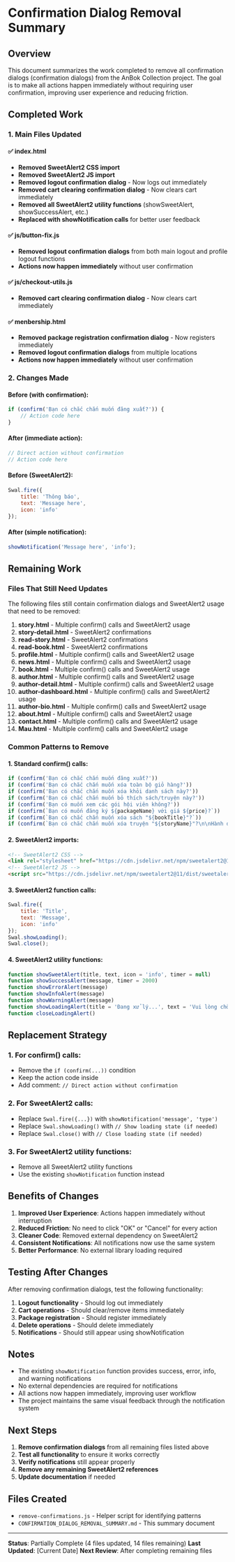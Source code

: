 # Confirmation Dialog Removal Summary

## Overview
This document summarizes the work completed to remove all confirmation dialogs (confirmation dialogs) from the AnBok Collection project. The goal is to make all actions happen immediately without requiring user confirmation, improving user experience and reducing friction.

## Completed Work

### 1. Main Files Updated

#### ✅ index.html
- **Removed SweetAlert2 CSS import**
- **Removed SweetAlert2 JS import**
- **Removed logout confirmation dialog** - Now logs out immediately
- **Removed cart clearing confirmation dialog** - Now clears cart immediately
- **Removed all SweetAlert2 utility functions** (showSweetAlert, showSuccessAlert, etc.)
- **Replaced with showNotification calls** for better user feedback

#### ✅ js/button-fix.js
- **Removed logout confirmation dialogs** from both main logout and profile logout functions
- **Actions now happen immediately** without user confirmation

#### ✅ js/checkout-utils.js
- **Removed cart clearing confirmation dialog** - Now clears cart immediately

#### ✅ menbership.html
- **Removed package registration confirmation dialog** - Now registers immediately
- **Removed logout confirmation dialogs** from multiple locations
- **Actions now happen immediately** without user confirmation

### 2. Changes Made

#### Before (with confirmation):
```javascript
if (confirm('Bạn có chắc chắn muốn đăng xuất?')) {
    // Action code here
}
```

#### After (immediate action):
```javascript
// Direct action without confirmation
// Action code here
```

#### Before (SweetAlert2):
```javascript
Swal.fire({
    title: 'Thông báo',
    text: 'Message here',
    icon: 'info'
});
```

#### After (simple notification):
```javascript
showNotification('Message here', 'info');
```

## Remaining Work

### Files That Still Need Updates

The following files still contain confirmation dialogs and SweetAlert2 usage that need to be removed:

1. **story.html** - Multiple confirm() calls and SweetAlert2 usage
2. **story-detail.html** - SweetAlert2 confirmations
3. **read-story.html** - SweetAlert2 confirmations
4. **read-book.html** - SweetAlert2 confirmations
5. **profile.html** - Multiple confirm() calls and SweetAlert2 usage
6. **news.html** - Multiple confirm() calls and SweetAlert2 usage
7. **book.html** - Multiple confirm() calls and SweetAlert2 usage
8. **author.html** - Multiple confirm() calls and SweetAlert2 usage
9. **author-detail.html** - Multiple confirm() calls and SweetAlert2 usage
10. **author-dashboard.html** - Multiple confirm() calls and SweetAlert2 usage
11. **author-bio.html** - Multiple confirm() calls and SweetAlert2 usage
12. **about.html** - Multiple confirm() calls and SweetAlert2 usage
13. **contact.html** - Multiple confirm() calls and SweetAlert2 usage
14. **Mau.html** - Multiple confirm() calls and SweetAlert2 usage

### Common Patterns to Remove

#### 1. Standard confirm() calls:
```javascript
if (confirm('Bạn có chắc chắn muốn đăng xuất?'))
if (confirm('Bạn có chắc chắn muốn xóa toàn bộ giỏ hàng?'))
if (confirm('Bạn có chắc chắn muốn xóa khỏi danh sách này?'))
if (confirm('Bạn có chắc chắn muốn bỏ thích sách/truyện này?'))
if (confirm('Bạn có muốn xem các gói hội viên không?'))
if (confirm(`Bạn có muốn đăng ký ${packageName} với giá ${price}?`))
if (confirm(`Bạn có chắc chắn muốn xóa sách "${bookTitle}"?`))
if (confirm(`Bạn có chắc chắn muốn xóa truyện "${storyName}"?\n\nHành động này không thể hoàn tác!`))
```

#### 2. SweetAlert2 imports:
```html
<!-- SweetAlert2 CSS -->
<link rel="stylesheet" href="https://cdn.jsdelivr.net/npm/sweetalert2@11/dist/sweetalert2.min.css">
<!-- SweetAlert2 JS -->
<script src="https://cdn.jsdelivr.net/npm/sweetalert2@11/dist/sweetalert2.all.min.js"></script>
```

#### 3. SweetAlert2 function calls:
```javascript
Swal.fire({
    title: 'Title',
    text: 'Message',
    icon: 'info'
});
Swal.showLoading();
Swal.close();
```

#### 4. SweetAlert2 utility functions:
```javascript
function showSweetAlert(title, text, icon = 'info', timer = null)
function showSuccessAlert(message, timer = 2000)
function showErrorAlert(message)
function showInfoAlert(message)
function showWarningAlert(message)
function showLoadingAlert(title = 'Đang xử lý...', text = 'Vui lòng chờ trong giây lát')
function closeLoadingAlert()
```

## Replacement Strategy

### 1. For confirm() calls:
- Remove the `if (confirm(...))` condition
- Keep the action code inside
- Add comment: `// Direct action without confirmation`

### 2. For SweetAlert2 calls:
- Replace `Swal.fire({...})` with `showNotification('message', 'type')`
- Replace `Swal.showLoading()` with `// Show loading state (if needed)`
- Replace `Swal.close()` with `// Close loading state (if needed)`

### 3. For SweetAlert2 utility functions:
- Remove all SweetAlert2 utility functions
- Use the existing `showNotification` function instead

## Benefits of Changes

1. **Improved User Experience**: Actions happen immediately without interruption
2. **Reduced Friction**: No need to click "OK" or "Cancel" for every action
3. **Cleaner Code**: Removed external dependency on SweetAlert2
4. **Consistent Notifications**: All notifications now use the same system
5. **Better Performance**: No external library loading required

## Testing After Changes

After removing confirmation dialogs, test the following functionality:

1. **Logout functionality** - Should log out immediately
2. **Cart operations** - Should clear/remove items immediately
3. **Package registration** - Should register immediately
4. **Delete operations** - Should delete immediately
5. **Notifications** - Should still appear using showNotification

## Notes

- The existing `showNotification` function provides success, error, info, and warning notifications
- No external dependencies are required for notifications
- All actions now happen immediately, improving user workflow
- The project maintains the same visual feedback through the notification system

## Next Steps

1. **Remove confirmation dialogs** from all remaining files listed above
2. **Test all functionality** to ensure it works correctly
3. **Verify notifications** still appear properly
4. **Remove any remaining SweetAlert2 references**
5. **Update documentation** if needed

## Files Created

- `remove-confirmations.js` - Helper script for identifying patterns
- `CONFIRMATION_DIALOG_REMOVAL_SUMMARY.md` - This summary document

---

**Status**: Partially Complete (4 files updated, 14 files remaining)
**Last Updated**: [Current Date]
**Next Review**: After completing remaining files 